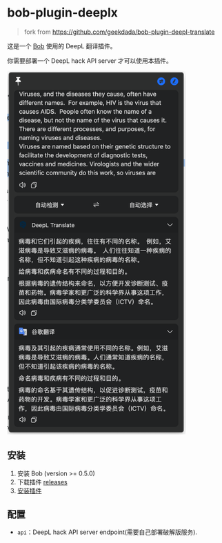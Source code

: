 # bob-plugin-deeplx

> fork from https://github.com/geekdada/bob-plugin-deepl-translate

这是一个 [Bob](https://ripperhe.gitee.io/bob/#/) 使用的 DeepL 翻译插件。

你需要部署一个 DeepL hack API server 才可以使用本插件。

<p><img width="414px" src="./assets/translate-screenshot.png" alt="translate screenshot" /></p>

## 安装

1. 安装 Bob (version >= 0.5.0)
2. 下载插件 [releases](https://github.com/icong1993/bob-plugin-deeplx/releases)
3. [安装插件](https://ripperhe.gitee.io/bob/#/general/quickstart/plugin?id=%e5%ae%89%e8%a3%85%e6%8f%92%e4%bb%b6)

## 配置

- `api`：DeepL hack API server endpoint(需要自己部署破解版服务).
